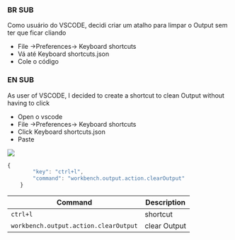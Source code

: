 ###    BR SUB

Como usuário do VSCODE, decidi criar um atalho para limpar o Output sem ter que ficar cliando
- File ->Preferences-> Keyboard shortcuts
-  Vá até Keyboard shortcuts.json
- Cole o código

### EN SUB
As user of VSCODE, I decided to create a shortcut to clean Output without having to click
- Open o vscode
- File ->Preferences-> Keyboard shortcuts
-  Click Keyboard shortcuts.json
- Paste


![](https://im4.ezgif.com/tmp/ezgif-4-a5f31e2d7960.gif)


```javascript
{
        "key": "ctrl+l",
        "command": "workbench.output.action.clearOutput"
    }
```
    
 

| Command  |      Description         |
| ------------- | ------------------------------ |
| `ctrl+l`      | shortcut    |
| `workbench.output.action.clearOutput`   | clear Output |

